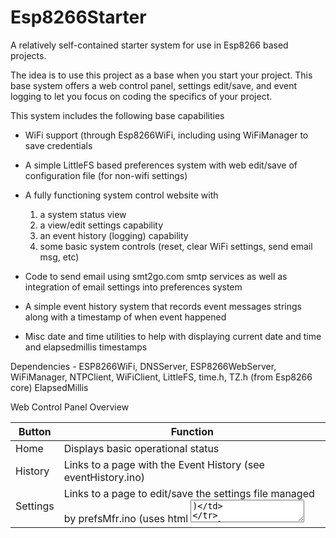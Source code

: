 # Esp8266Starter
A  relatively self-contained starter system for use in Esp8266 based projects.  

The idea is to use this project as a base when you start your project.  This base system offers a web control panel, settings edit/save, and event logging to let you focus on coding the specifics of your project.

This system includes the following base capabilities
 - WiFi support (through Esp8266WiFi, including using WiFiManager to save credentials
 - A simple LittleFS based preferences system with web edit/save of configuration file (for non-wifi settings)
 - A fully functioning system control website with 
    1) a system status view
    2) a view/edit settings capability
    3) an event history (logging) capability
    4) some basic system controls (reset, clear WiFi settings, send email msg, etc)
    
 - Code to send email using smt2go.com smtp services as well as integration of email settings into preferences system
 - A simple event history system that records event messages strings along with a timestamp of when event happened
 - Misc date and time utilities to help with displaying current date and time and elapsedmillis timestamps
 
 Dependencies - ESP8266WiFi, DNSServer, ESP8266WebServer, WiFiManager, 
                NTPClient, WiFiClient, LittleFS, time.h, TZ.h (from Esp8266 core)
                ElapsedMillis

Web Control Panel Overview

Button         | Function
------------   | -------------
Home           | Displays basic operational status
History        | Links to a page with the Event History (see eventHistory.ino)
Settings       | Links to a page to edit/save the settings file managed by prefsMfr.ino  (uses html <textarea>)
Restart        | Calls doSoftReset() function in Esp8266Starter.ino to inits counters, timers, etc
Send Mail 1    | Results in a call to sendmail(1) through a helper function in Esp8266Starter.ino
Send Mail 2    | Results in a call to sendmail(2) through a helper function in Esp8266Starter.ino
Erase WiFi     | Calls WiFiManager.resetSettings() then ESP.reset() (after confirm popup)
Hard Reset     | Calls ESP.reset() (after confirm popup) 

Check out the wiki for screenshots: 
 https://github.com/magellannh/Esp8266Starter/wiki/Esp8266-Web-Control-Panel
